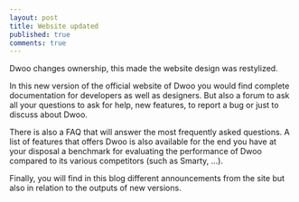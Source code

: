 ```yaml
---
layout: post
title: Website updated
published: true
comments: true
---
```


Dwoo changes ownership, this made the website design was restylized.
<!-- more -->
In this new version of the official website of Dwoo you would find complete documentation for developers as well as designers.
But also a forum to ask all your questions to ask for help, new features, to report a bug or just to discuss about Dwoo.

There is also a FAQ that will answer the most frequently asked questions.
A list of features that offers Dwoo is also available for the end you have at your disposal a benchmark for evaluating the performance of Dwoo compared to its various competitors (such as Smarty, ...).

Finally, you will find in this blog different announcements from the site but also in relation to the outputs of new versions.